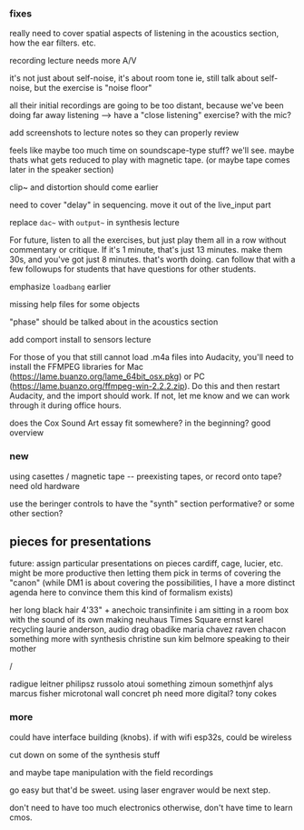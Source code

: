 ### fixes

really need to cover spatial aspects of listening in the acoustics section, how the ear filters. etc.

recording lecture needs more A/V

it's not just about self-noise, it's about room tone
ie, still talk about self-noise, but the exercise is "noise floor"

all their initial recordings are going to be too distant, because we've been doing far away listening --> have a "close listening" exercise? with the mic?

add screenshots to lecture notes so they can properly review

feels like maybe too much time on soundscape-type stuff? we'll see. maybe thats what gets reduced to play with magnetic tape. (or maybe tape comes later in the speaker section)

clip~ and distortion should come earlier

need to cover "delay" in sequencing. move it out of the live_input part

replace `dac~` with `output~` in synthesis lecture

For future, listen to all the exercises, but just play them all in a row without commentary or critique. If it's 1 minute, that's just 13 minutes. make them 30s, and you've got just 8 minutes. that's worth doing. can follow that with a few followups for students that have questions for other students.

emphasize `loadbang` earlier

missing help files for some objects

"phase" should be talked about in the acoustics section

add comport install to sensors lecture

For those of you that still cannot load .m4a files into Audacity, you'll need to install the FFMPEG libraries for Mac (https://lame.buanzo.org/lame_64bit_osx.pkg) or PC (https://lame.buanzo.org/ffmpeg-win-2.2.2.zip). Do this and then restart Audacity, and the import should work. If not, let me know and we can work through it during office hours.

does the Cox Sound Art essay fit somewhere? in the beginning? good overview


### new

using casettes / magnetic tape -- preexisting tapes, or record onto tape? need old hardware


use the beringer controls to have the "synth" section performative? or some other section?


## pieces for presentations


future: assign particular presentations on pieces
cardiff, cage, lucier, etc. might be more productive then letting them pick in
terms of covering the "canon"
(while DM1 is about covering the possibilities, I have a more distinct agenda here to convince them this kind of formalism exists)


her long black hair
4'33" + anechoic
transinfinite
i am sitting in a room
box with the sound of its own making
neuhaus Times Square
ernst karel recycling
laurie anderson, audio drag
obadike
maria chavez
raven chacon
something more with synthesis
christine sun kim
belmore speaking to their mother

/

radigue
leitner
philipsz
russolo
atoui something
zimoun somethjnf
alys
marcus fisher
microtonal wall
concret ph
need more digital?
tony cokes



### more

could have interface building (knobs). if with wifi esp32s, could be wireless

cut down on some of the synthesis stuff

and maybe tape manipulation with the field recordings

go easy but that'd be sweet. using laser engraver would be next step.

don't need to have too much electronics otherwise, don't have time to learn cmos.
